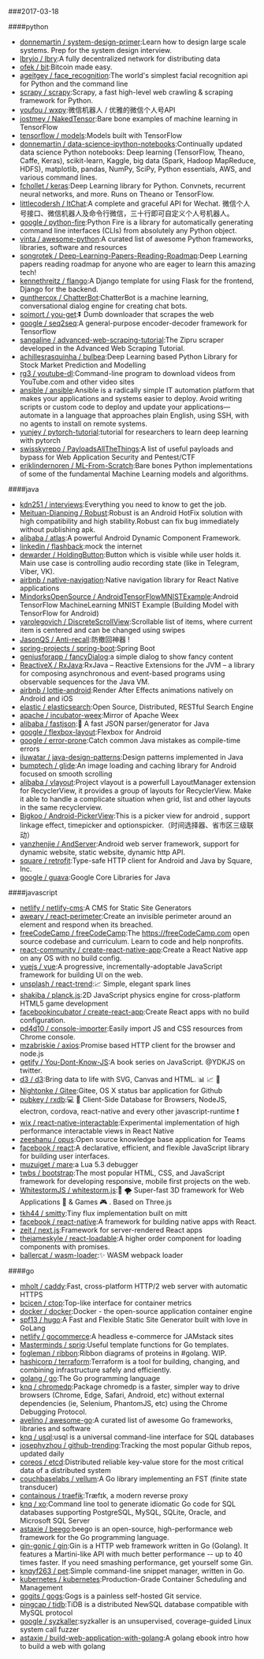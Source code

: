 ###2017-03-18

####python
* [donnemartin / system-design-primer](https://github.com/donnemartin/system-design-primer):Learn how to design large scale systems. Prep for the system design interview.
* [lbryio / lbry](https://github.com/lbryio/lbry):A fully decentralized network for distributing data
* [ofek / bit](https://github.com/ofek/bit):Bitcoin made easy.
* [ageitgey / face_recognition](https://github.com/ageitgey/face_recognition):The world's simplest facial recognition api for Python and the command line
* [scrapy / scrapy](https://github.com/scrapy/scrapy):Scrapy, a fast high-level web crawling & scraping framework for Python.
* [youfou / wxpy](https://github.com/youfou/wxpy):微信机器人 / 优雅的微信个人号API
* [jostmey / NakedTensor](https://github.com/jostmey/NakedTensor):Bare bone examples of machine learning in TensorFlow
* [tensorflow / models](https://github.com/tensorflow/models):Models built with TensorFlow
* [donnemartin / data-science-ipython-notebooks](https://github.com/donnemartin/data-science-ipython-notebooks):Continually updated data science Python notebooks: Deep learning (TensorFlow, Theano, Caffe, Keras), scikit-learn, Kaggle, big data (Spark, Hadoop MapReduce, HDFS), matplotlib, pandas, NumPy, SciPy, Python essentials, AWS, and various command lines.
* [fchollet / keras](https://github.com/fchollet/keras):Deep Learning library for Python. Convnets, recurrent neural networks, and more. Runs on Theano or TensorFlow.
* [littlecodersh / ItChat](https://github.com/littlecodersh/ItChat):A complete and graceful API for Wechat. 微信个人号接口、微信机器人及命令行微信，三十行即可自定义个人号机器人。
* [google / python-fire](https://github.com/google/python-fire):Python Fire is a library for automatically generating command line interfaces (CLIs) from absolutely any Python object.
* [vinta / awesome-python](https://github.com/vinta/awesome-python):A curated list of awesome Python frameworks, libraries, software and resources
* [songrotek / Deep-Learning-Papers-Reading-Roadmap](https://github.com/songrotek/Deep-Learning-Papers-Reading-Roadmap):Deep Learning papers reading roadmap for anyone who are eager to learn this amazing tech!
* [kennethreitz / flango](https://github.com/kennethreitz/flango):A Django template for using Flask for the frontend, Django for the backend.
* [gunthercox / ChatterBot](https://github.com/gunthercox/ChatterBot):ChatterBot is a machine learning, conversational dialog engine for creating chat bots.
* [soimort / you-get](https://github.com/soimort/you-get):⏬ Dumb downloader that scrapes the web
* [google / seq2seq](https://github.com/google/seq2seq):A general-purpose encoder-decoder framework for Tensorflow
* [sangaline / advanced-web-scraping-tutorial](https://github.com/sangaline/advanced-web-scraping-tutorial):The Zipru scraper developed in the Advanced Web Scraping Tutorial.
* [achillesrasquinha / bulbea](https://github.com/achillesrasquinha/bulbea):Deep Learning based Python Library for Stock Market Prediction and Modelling
* [rg3 / youtube-dl](https://github.com/rg3/youtube-dl):Command-line program to download videos from YouTube.com and other video sites
* [ansible / ansible](https://github.com/ansible/ansible):Ansible is a radically simple IT automation platform that makes your applications and systems easier to deploy. Avoid writing scripts or custom code to deploy and update your applications— automate in a language that approaches plain English, using SSH, with no agents to install on remote systems.
* [yunjey / pytorch-tutorial](https://github.com/yunjey/pytorch-tutorial):tutorial for researchers to learn deep learning with pytorch
* [swisskyrepo / PayloadsAllTheThings](https://github.com/swisskyrepo/PayloadsAllTheThings):A list of useful payloads and bypass for Web Application Security and Pentest/CTF
* [eriklindernoren / ML-From-Scratch](https://github.com/eriklindernoren/ML-From-Scratch):Bare bones Python implementations of some of the fundamental Machine Learning models and algorithms.

####java
* [kdn251 / interviews](https://github.com/kdn251/interviews):Everything you need to know to get the job.
* [Meituan-Dianping / Robust](https://github.com/Meituan-Dianping/Robust):Robust is an Android HotFix solution with high compatibility and high stability.Robust can fix bug immediately without publishing apk.
* [alibaba / atlas](https://github.com/alibaba/atlas):A powerful Android Dynamic Component Framework.
* [linkedin / flashback](https://github.com/linkedin/flashback):mock the internet
* [dewarder / HoldingButton](https://github.com/dewarder/HoldingButton):Button which is visible while user holds it. Main use case is controlling audio recording state (like in Telegram, Viber, VK).
* [airbnb / native-navigation](https://github.com/airbnb/native-navigation):Native navigation library for React Native applications
* [MindorksOpenSource / AndroidTensorFlowMNISTExample](https://github.com/MindorksOpenSource/AndroidTensorFlowMNISTExample):Android TensorFlow MachineLearning MNIST Example (Building Model with TensorFlow for Android)
* [yarolegovich / DiscreteScrollView](https://github.com/yarolegovich/DiscreteScrollView):Scrollable list of items, where current item is centered and can be changed using swipes
* [JasonQS / Anti-recall](https://github.com/JasonQS/Anti-recall):防撤回神器 !
* [spring-projects / spring-boot](https://github.com/spring-projects/spring-boot):Spring Boot
* [geniusforapp / fancyDialog](https://github.com/geniusforapp/fancyDialog):a simple dialog to show fancy content
* [ReactiveX / RxJava](https://github.com/ReactiveX/RxJava):RxJava – Reactive Extensions for the JVM – a library for composing asynchronous and event-based programs using observable sequences for the Java VM.
* [airbnb / lottie-android](https://github.com/airbnb/lottie-android):Render After Effects animations natively on Android and iOS
* [elastic / elasticsearch](https://github.com/elastic/elasticsearch):Open Source, Distributed, RESTful Search Engine
* [apache / incubator-weex](https://github.com/apache/incubator-weex):Mirror of Apache Weex
* [alibaba / fastjson](https://github.com/alibaba/fastjson):🚄 A fast JSON parser/generator for Java
* [google / flexbox-layout](https://github.com/google/flexbox-layout):Flexbox for Android
* [google / error-prone](https://github.com/google/error-prone):Catch common Java mistakes as compile-time errors
* [iluwatar / java-design-patterns](https://github.com/iluwatar/java-design-patterns):Design patterns implemented in Java
* [bumptech / glide](https://github.com/bumptech/glide):An image loading and caching library for Android focused on smooth scrolling
* [alibaba / vlayout](https://github.com/alibaba/vlayout):Project vlayout is a powerfull LayoutManager extension for RecyclerView, it provides a group of layouts for RecyclerView. Make it able to handle a complicate situation when grid, list and other layouts in the same recyclerview.
* [Bigkoo / Android-PickerView](https://github.com/Bigkoo/Android-PickerView):This is a picker view for android , support linkage effect, timepicker and optionspicker.（时间选择器、省市区三级联动）
* [yanzhenjie / AndServer](https://github.com/yanzhenjie/AndServer):Android web server framework, support for dynamic website, static website, dynamic http API.
* [square / retrofit](https://github.com/square/retrofit):Type-safe HTTP client for Android and Java by Square, Inc.
* [google / guava](https://github.com/google/guava):Google Core Libraries for Java

####javascript
* [netlify / netlify-cms](https://github.com/netlify/netlify-cms):A CMS for Static Site Generators
* [aweary / react-perimeter](https://github.com/aweary/react-perimeter):Create an invisible perimeter around an element and respond when its breached.
* [freeCodeCamp / freeCodeCamp](https://github.com/freeCodeCamp/freeCodeCamp):The https://freeCodeCamp.com open source codebase and curriculum. Learn to code and help nonprofits.
* [react-community / create-react-native-app](https://github.com/react-community/create-react-native-app):Create a React Native app on any OS with no build config.
* [vuejs / vue](https://github.com/vuejs/vue):A progressive, incrementally-adoptable JavaScript framework for building UI on the web.
* [unsplash / react-trend](https://github.com/unsplash/react-trend):📈 Simple, elegant spark lines
* [shakiba / planck.js](https://github.com/shakiba/planck.js):2D JavaScript physics engine for cross-platform HTML5 game development
* [facebookincubator / create-react-app](https://github.com/facebookincubator/create-react-app):Create React apps with no build configuration.
* [pd4d10 / console-importer](https://github.com/pd4d10/console-importer):Easily import JS and CSS resources from Chrome console.
* [mzabriskie / axios](https://github.com/mzabriskie/axios):Promise based HTTP client for the browser and node.js
* [getify / You-Dont-Know-JS](https://github.com/getify/You-Dont-Know-JS):A book series on JavaScript. @YDKJS on twitter.
* [d3 / d3](https://github.com/d3/d3):Bring data to life with SVG, Canvas and HTML. 📊 📈 🎉
* [Nightonke / Gitee](https://github.com/Nightonke/Gitee):Gitee, OS X status bar application for Github
* [pubkey / rxdb](https://github.com/pubkey/rxdb):💻 📱 Client-Side Database for Browsers, NodeJS, electron, cordova, react-native and every other javascript-runtime ❗️
* [wix / react-native-interactable](https://github.com/wix/react-native-interactable):Experimental implementation of high performance interactable views in React Native
* [zeeshanu / opus](https://github.com/zeeshanu/opus):Open source knowledge base application for Teams
* [facebook / react](https://github.com/facebook/react):A declarative, efficient, and flexible JavaScript library for building user interfaces.
* [muzuiget / mare](https://github.com/muzuiget/mare):a Lua 5.3 debugger
* [twbs / bootstrap](https://github.com/twbs/bootstrap):The most popular HTML, CSS, and JavaScript framework for developing responsive, mobile first projects on the web.
* [WhitestormJS / whitestorm.js](https://github.com/WhitestormJS/whitestorm.js):🚀 🌪 Super-fast 3D framework for Web Applications 🥇 & Games 🎮 . Based on Three.js
* [tkh44 / smitty](https://github.com/tkh44/smitty):Tiny flux implementation built on mitt
* [facebook / react-native](https://github.com/facebook/react-native):A framework for building native apps with React.
* [zeit / next.js](https://github.com/zeit/next.js):Framework for server-rendered React apps
* [thejameskyle / react-loadable](https://github.com/thejameskyle/react-loadable):A higher order component for loading components with promises.
* [ballercat / wasm-loader](https://github.com/ballercat/wasm-loader):✨ WASM webpack loader

####go
* [mholt / caddy](https://github.com/mholt/caddy):Fast, cross-platform HTTP/2 web server with automatic HTTPS
* [bcicen / ctop](https://github.com/bcicen/ctop):Top-like interface for container metrics
* [docker / docker](https://github.com/docker/docker):Docker - the open-source application container engine
* [spf13 / hugo](https://github.com/spf13/hugo):A Fast and Flexible Static Site Generator built with love in GoLang
* [netlify / gocommerce](https://github.com/netlify/gocommerce):A headless e-commerce for JAMstack sites
* [Masterminds / sprig](https://github.com/Masterminds/sprig):Useful template functions for Go templates.
* [fogleman / ribbon](https://github.com/fogleman/ribbon):Ribbon diagrams of proteins in #golang. WIP.
* [hashicorp / terraform](https://github.com/hashicorp/terraform):Terraform is a tool for building, changing, and combining infrastructure safely and efficiently.
* [golang / go](https://github.com/golang/go):The Go programming language
* [knq / chromedp](https://github.com/knq/chromedp):Package chromedp is a faster, simpler way to drive browsers (Chrome, Edge, Safari, Android, etc) without external dependencies (ie, Selenium, PhantomJS, etc) using the Chrome Debugging Protocol.
* [avelino / awesome-go](https://github.com/avelino/awesome-go):A curated list of awesome Go frameworks, libraries and software
* [knq / usql](https://github.com/knq/usql):usql is a universal command-line interface for SQL databases
* [josephyzhou / github-trending](https://github.com/josephyzhou/github-trending):Tracking the most popular Github repos, updated daily
* [coreos / etcd](https://github.com/coreos/etcd):Distributed reliable key-value store for the most critical data of a distributed system
* [couchbaselabs / vellum](https://github.com/couchbaselabs/vellum):A Go library implementing an FST (finite state transducer)
* [containous / traefik](https://github.com/containous/traefik):Træfɪk, a modern reverse proxy
* [knq / xo](https://github.com/knq/xo):Command line tool to generate idiomatic Go code for SQL databases supporting PostgreSQL, MySQL, SQLite, Oracle, and Microsoft SQL Server
* [astaxie / beego](https://github.com/astaxie/beego):beego is an open-source, high-performance web framework for the Go programming language.
* [gin-gonic / gin](https://github.com/gin-gonic/gin):Gin is a HTTP web framework written in Go (Golang). It features a Martini-like API with much better performance -- up to 40 times faster. If you need smashing performance, get yourself some Gin.
* [knqyf263 / pet](https://github.com/knqyf263/pet):Simple command-line snippet manager, written in Go.
* [kubernetes / kubernetes](https://github.com/kubernetes/kubernetes):Production-Grade Container Scheduling and Management
* [gogits / gogs](https://github.com/gogits/gogs):Gogs is a painless self-hosted Git service.
* [pingcap / tidb](https://github.com/pingcap/tidb):TiDB is a distributed NewSQL database compatible with MySQL protocol
* [google / syzkaller](https://github.com/google/syzkaller):syzkaller is an unsupervised, coverage-guided Linux system call fuzzer
* [astaxie / build-web-application-with-golang](https://github.com/astaxie/build-web-application-with-golang):A golang ebook intro how to build a web with golang
